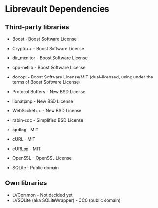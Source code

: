 Librevault Dependencies
=======================

Third-party libraries
---------------------
- Boost - Boost Software License
- Crypto++ - Boost Software License
- dir_monitor - Boost Software License
- cpp-netlib - Boost Software License
- docopt - Boost Software License/MIT (dual-licensed, using under the terms of Boost Software License)

- Protocol Buffers - New BSD License
- libnatpmp - New BSD License
- WebSocket++ - New BSD License
- rabin-cdc - Simplified BSD License

- spdlog - MIT
- cURL - MIT
- cURLpp - MIT

- OpenSSL - OpenSSL License

- SQLite - Public domain

Own libraries
-------------
- LVCommon - Not decided yet
- LVSQLite (aka SQLiteWrapper) - CC0 (public domain)